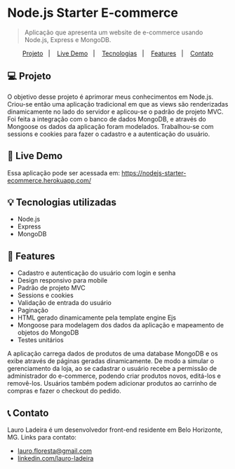 # Node.js Starter E-commerce
> Aplicação que apresenta um website de e-commerce usando Node.js, Express e MongoDB.

<p align="center">
  <a href="#general-info">Projeto</a>&nbsp;&nbsp;&nbsp;|&nbsp;&nbsp;&nbsp;
  <a href="#live-demo">Live Demo</a>&nbsp;&nbsp;&nbsp;|&nbsp;&nbsp;&nbsp;
  <a href="#tecnologias-utilizadas">Tecnologias</a>&nbsp;&nbsp;&nbsp;|&nbsp;&nbsp;&nbsp;
  <a href="#Features">Features</a>&nbsp;&nbsp;&nbsp;|&nbsp;&nbsp;&nbsp;
  <a href="#:telephone_receiver:">Contato</a>
</p>


## :computer: Projeto
O objetivo desse projeto é aprimorar meus conhecimentos em Node.js. Criou-se então uma aplicação tradicional em que as views são renderizadas dinamicamente no lado do servidor e aplicou-se o padrão de projeto MVC. Foi feita a integração com o banco de dados MongoDB, e através do Mongoose os dados da aplicação foram modelados. Trabalhou-se com sessions e cookies para fazer o cadastro e a autenticação do usuário.


## :high_brightness: Live Demo
Essa aplicação pode ser acessada em: https://nodejs-starter-ecommerce.herokuapp.com/

## :bulb: Tecnologias utilizadas
* Node.js
* Express
* MongoDB


## :memo: Features

* Cadastro e autenticação do usuário com login e senha
* Design responsivo para mobile
* Padrão de projeto MVC
* Sessions e cookies
* Validação de entrada do usuário 
* Paginação
* HTML gerado dinamicamente pela template engine Ejs
* Mongoose para modelagem dos dados da aplicação e mapeamento de objetos do MongoDB 
* Testes unitários

A aplicação carrega dados de produtos de uma database MongoDB e os exibe através de páginas geradas dinamicamente. De modo a simular o gerenciamento da loja, ao se cadastrar o usuário recebe a permissão de administrador do e-commerce, podendo criar produtos novos, editá-los e removê-los. Usuários também podem adicionar produtos ao carrinho de compras e fazer o checkout do pedido.


## :telephone_receiver: Contato
Lauro Ladeira é um desenvolvedor front-end residente em Belo Horizonte, MG. Links para contato:

* lauro.floresta@gmail.com
* [linkedin.com/lauro-ladeira](https://www.linkedin.com/in/lauro-ladeira/)
